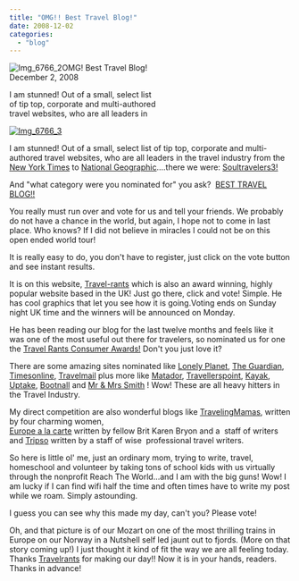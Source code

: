 ```yaml
---
title: "OMG!! Best Travel Blog!"
date: 2008-12-02
categories: 
  - "blog"
---
```


 ![Img_6766_2](https://pub-ac94b3f306b24c0dba4238943c97f2e1.r2.dev/photos/uncategorized/2008/12/02/img_6766_2.jpg)OMG! Best Travel Blog!  
December 2, 2008

I am stunned! Out of a small, select list  
of tip top, corporate and multi-authored  
travel websites, who are all leaders in

<!--more-->

[![Img_6766_3](http://soultravelers3new.local/images/2008/12/02/img_6766_3.jpg "Img_6766_3")](https://pub-ac94b3f306b24c0dba4238943c97f2e1.r2.dev/photos/uncategorized/2008/12/02/img_6766_3.jpg)

I am stunned! Out of a small, select list of tip top, corporate and multi-authored travel websites, who are all leaders in the travel industry from the [New York Times](http://www.nytimes.com/pages/travel/) to [National Geographic](http://blogs.nationalgeographic.com/blogs/intelligenttravel/)....there we were: [Soultravelers3!](http://soultravelers3new.local/) 

And "what category were you nominated for" you ask?  [BEST TRAVEL BLOG!!](http://www.travel-rants.com/)  
  
You really must run over and vote for us and tell your friends. We probably do not have a chance in the world, but again, I hope not to come in last place. Who knows? If I did not believe in miracles I could not be on this open ended world tour!

It is really easy to do, you don't have to register, just click on the vote button and see instant results.

It is on this website, [Travel-rants](http://www.travel-rants.com/2008/12/02/voting-opens-for-the-travel-rants-consumer-awards/) which is also an award winning, highly popular website based in the UK! Just go there, click and vote! Simple. He has cool graphics that let you see how it is going.Voting ends on Sunday night UK time and the winners will be announced on Monday.

He has been reading our blog for the last twelve months and feels like it was one of the most useful out there for travelers, so nominated us for one the [Travel Rants Consumer Awards!](http://www.travel-rants.com/2008/12/02/voting-opens-for-the-travel-rants-consumer-awards/) Don't you just love it?

There are some amazing sites nominated like [Lonely Planet](http://www.lonelyplanet.com/), [The Guardian](http://www.guardian.co.uk/travel), [Timesonline](http://www.timesonline.co.uk/tol/travel/), [Travelmail](http://www.travelmail.co.uk/) plus more like [Matador](http://matadornetwork.com/), [Travellerspoint](http://www.travellerspoint.com/guide/), [Kayak](http://www.kayak.co.uk/), [Uptake](http://www.uptake.com/), [Bootnall](http://www.bootsnall.com/) and [Mr & Mrs Smith](http://blog.mrandmrssmith.com/) ! Wow! These are all heavy hitters in the Travel Industry.

My direct competition are also wonderful blogs like [TravelingMamas](http://travelingmamas.com/), written by four charming women,  
[Europe a la carte](http://www.europealacarte.co.uk/blog/) written by fellow Brit Karen Bryon and a  staff of writers and [Tripso](http://www.tripso.com/) written by a staff of wise  professional travel writers.

So here is little ol' me, just an ordinary mom, trying to write, travel, homeschool and volunteer by taking tons of school kids with us virtually through the nonprofit Reach The World...and I am with the big guns! Wow! I am lucky if I can find wifi half the time and often times have to write my post while we roam. Simply astounding.

I guess you can see why this made my day, can't you? Please vote!

Oh, and that picture is of our Mozart on one of the most thrilling trains in Europe on our Norway in a Nutshell self led jaunt out to fjords. (More on that story coming up!) I just thought it kind of fit the way we are all feeling today. Thanks [Travelrants](http://www.travel-rants.com/) for making our day!! Now it is in your hands, readers. Thanks in advance!
